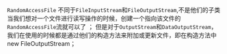 

`RandomAccessFile` 不同于`FileInputStream`和`FileOutputStream`,不是他们的子类 
当我们想对一个文件进行读写操作的时候，创建一个指向该文件的`RandomAccessFile`流就可以了 ；
但是对于`OutputStream`和`DataOutputStream`，我们在使用的时候都是通过他们的构造方法来附加或更新文件，即在构造方法中new FileOutputStream；

